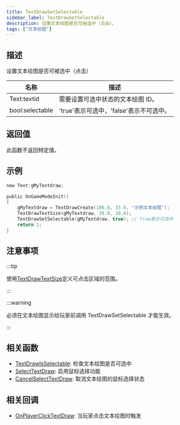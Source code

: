 ```yaml
---
title: TextDrawSetSelectable
sidebar_label: TextDrawSetSelectable
description: 设置文本绘图是否可被选中（点击）。
tags: ["文本绘图"]
---
```


## 描述

设置文本绘图是否可被选中（点击）

| 名称            | 描述                                    |
| --------------- | --------------------------------------- |
| Text:textid     | 需要设置可选中状态的文本绘图 ID。       |
| bool:selectable | 'true'表示可选中，'false'表示不可选中。 |

## 返回值

此函数不返回特定值。

## 示例

```c
new Text:gMyTextdraw;

public OnGameModeInit()
{
    gMyTextdraw = TextDrawCreate(100.0, 33.0, "示例文本绘图");
    TextDrawTextSize(gMyTextdraw, 30.0, 10.0);
    TextDrawSetSelectable(gMyTextdraw, true); // true表示可选中
    return 1;
}
```

## 注意事项

:::tip

使用[TextDrawTextSize](TextDrawTextSize)定义可点击区域的范围。

:::

:::warning

必须在文本绘图显示给玩家前调用 TextDrawSetSelectable 才能生效。

:::

## 相关函数

- [TextDrawIsSelectable](TextDrawIsSelectable): 检查文本绘图是否可选中
- [SelectTextDraw](SelectTextDraw): 启用鼠标选择功能
- [CancelSelectTextDraw](CancelSelectTextDraw): 取消文本绘图的鼠标选择状态

## 相关回调

- [OnPlayerClickTextDraw](../callbacks/OnPlayerClickTextDraw): 当玩家点击文本绘图时触发
